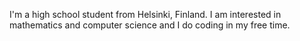 I'm a high school student from Helsinki, Finland. I am interested in mathematics and computer science and I do coding in my free time.

